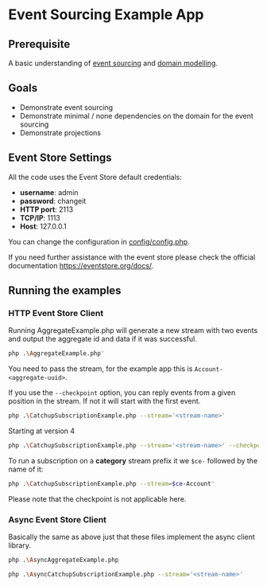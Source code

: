 # Event Sourcing Example App

## Prerequisite

A basic understanding of [event sourcing](https://martinfowler.com/eaaDev/EventSourcing.html) and [domain modelling](https://en.wikipedia.org/wiki/Domain_model).
 
## Goals

 * Demonstrate event sourcing
 * Demonstrate minimal / none dependencies on the domain for the event sourcing
 * Demonstrate projections

## Event Store Settings

All the code uses the Event Store default credentials:

 * **username**: admin
 * **password**: changeit
 * **HTTP port**: 2113
 * **TCP/IP**: 1113
 * **Host**: 127.0.0.1

You can change the configuration in [config/config.php](../config/config.php).

If you need further assistance with the event store please check the official documentation https://eventstore.org/docs/.

## Running the examples

### HTTP Event Store Client

Running AggregateExample.php will generate a new stream with two events and output the aggregate id and data if it was successful.

```sh
php .\AggregateExample.php'
```

You need to pass the stream, for the example app this is `Account-<aggregate-uuid>`.

If you use the `--checkpoint` option, you can reply events from a given position in the stream. If not it will start with the first event.

```sh
php .\CatchupSubscriptionExample.php --stream='<stream-name>'
```

Starting at version 4

```sh
php .\CatchupSubscriptionExample.php --stream='<stream-name>' --checkpoint 4
```

To run a subscription on a **category** stream prefix it we `$ce-` followed by the name of it:

```sh
php .\CatchupSubscriptionExample.php --stream=$ce-Account'
```

Please note that the checkpoint is not applicable here.

### Async Event Store Client

Basically the same as above just that these files implement the async client library.

```sh
php .\AsyncAggregateExample.php
```

```sh
php .\AsyncCatchupSubscriptionExample.php --stream='<stream-name>'
```
